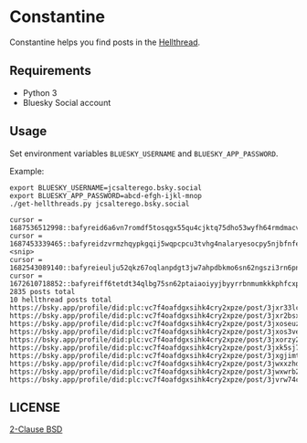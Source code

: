 # Constantine

Constantine helps you find posts in the [Hellthread](https://github.com/bluesky-social/atproto/pull/988/files).

## Requirements

- Python 3
- Bluesky Social account

## Usage

Set environment variables `BLUESKY_USERNAME` and `BLUESKY_APP_PASSWORD`.

Example:

```
export BLUESKY_USERNAME=jcsalterego.bsky.social
export BLUESKY_APP_PASSWORD=abcd-efgh-ijkl-mnop
./get-hellthreads.py jcsalterego.bsky.social
```
```
cursor = 1687536512998::bafyreid6a6vn7romdf5tosqgx55qu4cjktq75dho53wyfh64rmdmacvhfe
cursor = 1687453339465::bafyreidzvrmzhqypkgqij5wqpcpcu3tvhg4nalaryesocpy5njbfnfevsq
<snip>
cursor = 1682543089140::bafyreieulju52qkz67oqlanpdgt3jw7ahpdbkmo6sn62ngszi3rn6pn4ne
cursor = 1672610718852::bafyreiff6tetdt34qlbg75sn62ptaiaoiyyjbyyrrbnmumkkkphfcxpnge
2835 posts total
10 hellthread posts total
https://bsky.app/profile/did:plc:vc7f4oafdgxsihk4cry2xpze/post/3jxr33lcv552e
https://bsky.app/profile/did:plc:vc7f4oafdgxsihk4cry2xpze/post/3jxr2bsxbob2n
https://bsky.app/profile/did:plc:vc7f4oafdgxsihk4cry2xpze/post/3jxoseuz45i2e
https://bsky.app/profile/did:plc:vc7f4oafdgxsihk4cry2xpze/post/3jxos3vem752w
https://bsky.app/profile/did:plc:vc7f4oafdgxsihk4cry2xpze/post/3jxorzy2f6n2w
https://bsky.app/profile/did:plc:vc7f4oafdgxsihk4cry2xpze/post/3jxk5sj7ppe23
https://bsky.app/profile/did:plc:vc7f4oafdgxsihk4cry2xpze/post/3jxgjimt4ye2n
https://bsky.app/profile/did:plc:vc7f4oafdgxsihk4cry2xpze/post/3jwxxzhdrc22u
https://bsky.app/profile/did:plc:vc7f4oafdgxsihk4cry2xpze/post/3jwxwrb2g7c2b
https://bsky.app/profile/did:plc:vc7f4oafdgxsihk4cry2xpze/post/3jvrw74c26r2b
```

## LICENSE

[2-Clause BSD](LICENSE)
